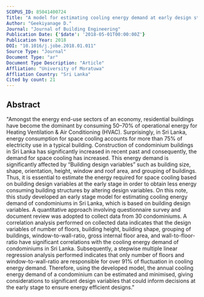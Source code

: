 ```yaml
---
SCOPUS_ID: 85041400724
Title: "A model for estimating cooling energy demand at early design stage of condominiums"
Author: "Geekiyanage D."
Journal: "Journal of Building Engineering"
Publication Date: {'$date': '2018-05-01T00:00:00Z'}
Publication Year: 2018
DOI: "10.1016/j.jobe.2018.01.011"
Source Type: "Journal"
Document Type: "ar"
Document Type Description: "Article"
Affliation: "University of Moratuwa"
Affliation Country: "Sri Lanka"
Cited by count: 21
---
```


## Abstract
"Amongst the energy end-use sectors of an economy, residential buildings have become the dominant by consuming 50–70% of operational energy for Heating Ventilation & Air Conditioning (HVAC). Surprisingly, in Sri Lanka, energy consumption for space cooling accounts for more than 75% of electricity use in a typical building. Construction of condominium buildings in Sri Lanka has significantly increased in recent past and consequently, the demand for space cooling has increased. This energy demand is significantly affected by “Building design variables” such as building size, shape, orientation, height, window and roof area, and grouping of buildings. Thus, it is essential to estimate the energy required for space cooling based on building design variables at the early stage in order to obtain less energy consuming building structures by altering design variables. On this note, this study developed an early stage model for estimating cooling energy demand of condominiums in Sri Lanka, which is based on building design variables. A quantitative approach involving questionnaire survey and document review was adopted to collect data from 30 condominiums. A correlation analysis performed on collected data indicates that the design variables of number of floors, building height, building shape, grouping of buildings, window-to-wall-ratio, gross internal floor area, and wall-to-floor-ratio have significant correlations with the cooling energy demand of condominiums in Sri Lanka. Subsequently, a stepwise multiple linear regression analysis performed indicates that only number of floors and window-to-wall-ratio are responsible for over 91% of fluctuation in cooling energy demand. Therefore, using the developed model, the annual cooling energy demand of a condominium can be estimated and minimised, giving considerations to significant design variables that could inform decisions at the early stage to ensure energy efficient designs."
